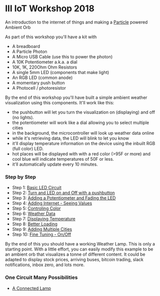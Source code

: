 # III IoT Workshop 2018

An introduction to the internet of things and making a [Particle](http://particle.io) powered Ambient Orb

As part of this workshop you'll have a kit with

- A breadboard
- A Particle Photon
- A Micro USB Cable (use this to power the photon)
- A 10K Potentiometer a.k.a. a dial
- 10K, 1K, 220Ohm Ohm Resistors
- A single 5mm LED (components that make light)
- An RGB LED (common anode) 
- A momentary push button
- A Photocell / photoresistor

By the end of this workshop you'll have built a simple ambient weather visualization using this components. It'll work like this:
- the pushbutton will let you turn the visualization on (displaying) and off (no lights).
- the potentiometer will work like a dial allowing you to select multiple cities 
- in the background, the microcontroller will look up weather data online 
- while it's retrieving data, the LED will blink to let you know
- it'll display temperature information on the device using the inbuilt RGB (full color) LED.
- hot places will be displayed with with a red color (>95F or more) and cool blue will indicate temperatures of 50F or less.
- it'll automatically update every 10 minutes. 


### Step by Step

- Step 1: [Basic LED Circuit](/step1)
- Step 2: [Turn and LED on and Off with a pushbutton](/step2)
- Step 3: [Adding a Potentiometer and Fading the LED](/step3)
- Step 4: [Adding Internet - Seeing Values](/step4)
- Step 5: [Controling Color](/step5)
- Step 6: [Weather Data](/step6)
- Step 7: [Displaying Temperature](/step7)
- Step 8: [Better Loading](/step8)
- Step 9: [Adding Multiple Cities](/step9)
- Step 10: [Fine Tuning - On/Off](/step10)

By the end of this you should have a working Weather Lamp. This is only a starting point. With a little effort, you can easily modify this example to be an ambient orb that visualizes a tonne of different content. It could be adapted to display stock prices, arriving buses, bitcoin trading, slack notifications, inbox zero, and lots more. 

### One Circuit Many Possibilities

- [A Connected Lamp](/hue1)
